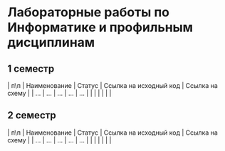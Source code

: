 # Лабораторные работы по Информатике и профильным дисциплинам 

## 1 семестр

| п\п | Наименование | Статус | Ссылка на исходный код | Ссылка на схему |
| ... | ... | ... | ... | ... |
|     |     |     |     |     |

## 2 семестр

| п\п | Наименование | Статус | Ссылка на исходный код | Ссылка на схему |
| ... | ... | ... | ... | ... |
|     |     |     |     |     |
